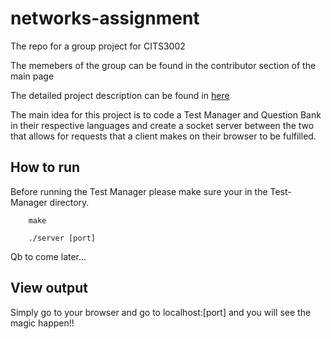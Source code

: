# networks-assignment
The repo for a group project for CITS3002

The memebers of the group can be found in the contributor section of the main page

The detailed project description can be found in [here](https://teaching.csse.uwa.edu.au/units/CITS3002/project/)

The main idea for this project is to code a Test Manager and Question Bank in their respective languages and create a socket server between the two that allows for requests that a client makes on their browser to be fulfilled. 

## How to run 
Before running the Test Manager please make sure your in the Test-Manager directory. 
```
    make
```

```
    ./server [port]
```

Qb to come later...


## View output 
Simply go to your browser and go to localhost:[port] and you will see the magic happen!!